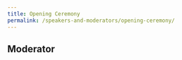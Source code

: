 ```yaml
---
title: Opening Ceremony
permalink: /speakers-and-moderators/opening-ceremony/
---
```


## Moderator
